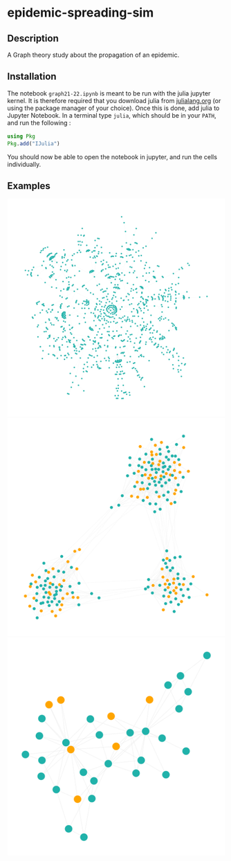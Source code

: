 # epidemic-spreading-sim

## Description

A Graph theory study about the propagation of an epidemic. 

## Installation

The notebook `graph21-22.ipynb` is meant to be run with the julia jupyter kernel.
It is therefore required that you download julia from [julialang.org](https://julialang.org/downloads/) (or using the package manager of your choice). Once this is done, add julia to Jupyter Notebook. In a terminal type `julia`, which should be in your `PATH`, and run the following :

```julia
using Pkg
Pkg.add("IJulia")
```

You should now be able to open the notebook in jupyter, and run the cells individually.

## Examples

![](src/out/toulouse_neigh.png)
![](src/out/n7_2A.png)
![](src/out/karat7.png)
